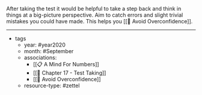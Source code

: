 After taking the test it would be helpful to take a step back and think in things at a big-picture perspective. Aim to catch errors and slight trivial mistakes you could have made. This helps you [[🌲 Avoid Overconfidence]].

---

- tags
	- year: #year2020 
	- month: #September 
	- associations: 
		- [[📋 A Mind For Numbers]]
		- [[🌱 Chapter 17 - Test Taking]]
		- [[🌲 Avoid Overconfidence]]
	- resource-type: #zettel 

 